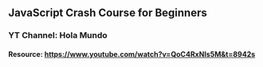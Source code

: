## JavaScript Crash Course for Beginners
### YT Channel: Hola Mundo
#### Resource: https://www.youtube.com/watch?v=QoC4RxNIs5M&t=8942s
